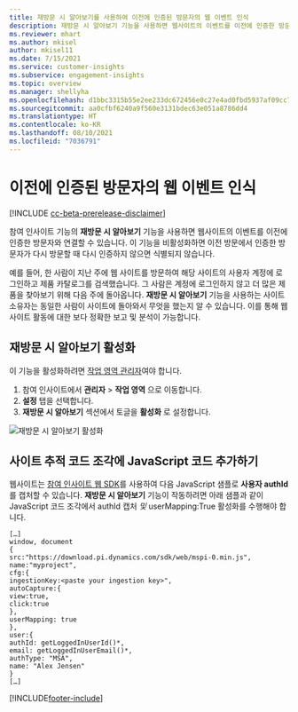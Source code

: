 ```yaml
---
title: 재방문 시 알아보기를 사용하여 이전에 인증된 방문자의 웹 이벤트 인식
description: 재방문 시 알아보기 기능을 사용하면 웹사이트의 이벤트를 이전에 인증한 방문자와 연결할 수 있습니다.
ms.reviewer: mhart
ms.author: mkisel
author: mkisel11
ms.date: 7/15/2021
ms.service: customer-insights
ms.subservice: engagement-insights
ms.topic: overview
ms.manager: shellyha
ms.openlocfilehash: d1bbc3315b55e2ee233dc672456e0c27e4ad0fbd5937af09cc790c96ee274000
ms.sourcegitcommit: aa0cfbf6240a9f560e3131bdec63e051a8786dd4
ms.translationtype: HT
ms.contentlocale: ko-KR
ms.lasthandoff: 08/10/2021
ms.locfileid: "7036791"
---
```

# <a name="recognize-web-events-from-previously-authenticated-visitors"></a>이전에 인증된 방문자의 웹 이벤트 인식

[!INCLUDE [cc-beta-prerelease-disclaimer](includes/cc-beta-prerelease-disclaimer.md)]

참여 인사이트 기능의 **재방문 시 알아보기** 기능을 사용하면 웹사이트의 이벤트를 이전에 인증한 방문자와 연결할 수 있습니다. 이 기능을 비활성화하면 이전 방문에서 인증한 방문자가 다시 방문할 때 다시 인증하지 않으면 식별되지 않습니다. 

예를 들어, 한 사람이 지난 주에 웹 사이트를 방문하여 해당 사이트의 사용자 계정에 로그인하고 제품 카탈로그를 검색했습니다. 그 사람은 계정에 로그인하지 않고 더 많은 제품을 찾아보기 위해 다음 주에 돌아옵니다. **재방문 시 알아보기** 기능을 사용하는 사이트 소유자는 동일한 사람이 사이트에 돌아와서 무엇을 했는지 알 수 있습니다. 이를 통해 웹사이트 활동에 대한 보다 정확한 보고 및 분석이 가능합니다.

## <a name="enable-unknown-to-known"></a>재방문 시 알아보기 활성화

이 기능을 활성화하려면 [작업 영역 관리자](user-roles.md)여야 합니다. 

1. 참여 인사이트에서 **관리자** > **작업 영역** 으로 이동합니다. 
2. **설정** 탭을 선택합니다.
3. **재방문 시 알아보기** 섹션에서 토글을 **활성화** 로 설정합니다.

![재방문 시 알아보기 활성화](media/U2Ktoggle.png "재방문 시 알아보기 활성화")

## <a name="adding-javascript-code-to-your-sites-tracking-snippet"></a>사이트 추적 코드 조각에 JavaScript 코드 추가하기

웹사이트는 [참여 인사이트 웹 SDK](advanced-SDK-implementation.md)를 사용하여 다음 JavaScript 샘플로 **사용자 authId** 를 캡처할 수 있습니다. **재방문 시 알아보기** 기능이 작동하려면 아래 샘플과 같이 JavaScript 코드 조각에서 authId 캡처 *및* userMapping:True 활성화를 수행해야 합니다.

```
[…]
window, document
{
src:"https://download.pi.dynamics.com/sdk/web/mspi-0.min.js",
name:"myproject",
cfg:{
ingestionKey:<paste your ingestion key>",
autoCapture:{
view:true,
click:true
},
userMapping: true
},
user:{
authId: getLoggedInUserId()*,
email: getLoggedInUserEmail()*,
authType: "MSA",
name: "Alex Jensen"
}
[…]
```

[!INCLUDE[footer-include](../includes/footer-banner.md)]
